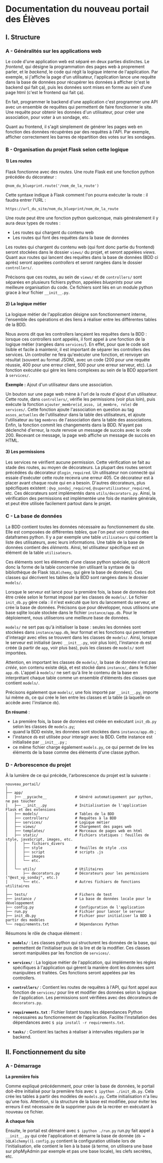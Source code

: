 # Documentation du nouveau portail des Élèves

## I. Structure

### A - Généralités sur les applications web

Le code d'une application web est séparé en deux parties distinctes. Le *frontend*, qui désigne la programmation des pages web à proprement parler, et le *backend*, le code qui régit la logique interne de l'application. Par exemple, si j'affiche la page d'un utilisateur, l'application lance une requête dans la base de données pour récupérer les données à afficher (c'est le backend qui fait ça), puis les données sont mises en forme au sein d'une page html (c'est le frontend qui fait ça).

En fait, programmer le backend d'une application c'est programmer une API avec un ensemble de requêtes qui permettent de faire fonctionner le site. Une requête pour obtenir les données d'un utilisateur, pour créer une association, pour voter à un sondage, etc.

Quant au frontend, il s'agit simplement de générer les pages web en fonction des données récupérées par des requêtes à l'API. Par exemple, afficher correctement les barres de répartition des votes sur les sondages.

### B - Organisation du projet Flask selon cette logique

#### 1) Les routes

Flask fonctionne avec des *routes*. Une route Flask est une fonction python précédée du décorateur :

`@nom_du_blueprint.route('/nom_de_la_route')`

Cette syntaxe indique à Flask comment l'on pourra exécuter la route : il faudra entrer l'URL :

`https://url_du_site/nom_du_blueprint/nom_de_la_route`

Une route peut être une fonction python quelconque, mais généralement il y aura deux types de routes :
- Les routes qui chargent du contenu web
- Les routes qui font des requêtes dans la base de données

Les routes qui chargent du contenu web (qui font donc partie du frontend) seront stockées dans le dossier `views/` du projet, et seront appelées *views*. Quant aux routes qui lancent des requêtes dans la base de données (BDD ci après) seront appelées *controllers* et seront rangées dans le dossier `controllers/`.

Précisons que ces routes, au sein de `views/` et de `controllers/` sont séparées en plusieurs fichiers python, appelées *blueprints* pour une meilleure organisation du code. Ce fichiers sont liés en un module python grace à leur fichier `__init__.py`. 

#### 2) La logique métier

La logique métier de l'application désigne son fonctionnement interne, l'ensemble des opérations et des liens à réaliser entre les différentes tables de la BDD. 

Nous avons dit que les controllers lançaient les requêtes dans la BDD : lorsque ces controllers sont appelés, il font appel à une fonction de la logique métier (rangées dans `services/`). En effet, pour que le code soit lisible et facile à maintenir, il est important de séparer les controllers des services. Un controller ne fera qu'exécuter une fonction, et renvoyer un résultat (souvent au format JSON), avec un code (200 pour une requête réussie, 400 pour une erreur client, 500 pour une erreur serveur, etc). La fonction exécutée qui gère les liens complexes au sein de la BDD appartient à `services/`. 

**Exemple :** Ajout d'un utilisateur dans une association.

Un bouton sur une page web mène à l'url de la route d'ajout d'un utilisateur. Cette route, dans `controllers/`, vérifie les permissions (voir plus loin), puis exécute la fonction `ajouter_membre(id_asso, id_membre, role)` de `services/`. Cette fonction ajoute l'association en question au tag `assos_actuelles` de l'utilisateur dans la table des utilisateurs, et ajoute l'utilisateur au tag `membres` de l'association dans la table des associations. Enfin, la fonction commit les changements dans la BDD. N'ayant pas déclenché d'erreur, la route renvoie un message de succès avec le code 200. Recevant ce message, la page web affiche un message de succès en HTML. 

#### 3) Les permissions 

Les services ne vérifient aucune permission. Cette vérification se fait au stade des routes, au moyen de décorateurs. La plupart des routes seront précédées du décorateur `@login_required`. Un utilisateur non connecté qui essaie d'exécuter cette route recevra une erreur 405. Ce décorateur est à placer avant chaque route qui en a besoin. D'autres décorateurs, plus spécifiques existent : `@vp_sondaj_required`, `@superutilisateur_required`, etc. Ces décorateurs sont implémentés dans `utils/decorators.py`. Ainsi, la vérification des permissions est implémentée une fois de manière générale, et peut être utilisée facilement partout dans le projet. 

### C - La base de données

La BDD contient toutes les données nécessaire au fonctionnement du site. Elle est composées de différentes *tables*, que l'on peut voir comme des dataframes python. Il y a par exemple une table `utilisateurs` qui contient la liste des utilisateurs, avec leurs informations. Une table de la base de données contient des *éléments*. Ainsi, tel utilisateur spécifique est un élément de la table `utilisateurs`. 

Ces éléments sont les éléments d'une classe python spéciale, qui décrit donc la forme de la table concernée (en utilisant la syntaxe de la bibliothèque de Flask `SQLAlchemy`, qui gère la base de données). Ces classes qui décrivent les tables de la BDD sont rangées dans le dossier `models/`. 

Lorsque le serveur est lancé pour la première fois, la base de données doit être créée selon le format imposé par les classes de `models/`. Le fichier `init_db.py` gère cela : il n'est exécuté que lors du lancement du serveur, et crée la base de données. Précisons que pour développer, nous utilisons une base sqlite locale stockée dans le fichier `instance/app.db`. Pour le déploiement, nous utiliserons une meilleure base de données. 

`models/` ne sert pas qu'à initialiser la base : seules les données sont stockées dans `instance/app.db`, leur format et les fonctions qui permettent d'interagir avec elles se trouvent dans les classes de `models/`. Ainsi, lorsque le serveur est initialisé (avec `__init__.py`, voir plus loin), l'instance `db` est créée (à partir de `app`, voir plus bas), puis les classes de `models/` sont importées. 

Attention, en important les classes de `models/`, la base de donnée n'est pas *créée*, son contenu existe déjà, et est stocké dans `instance/`, dans le fichier `app.db`. L'appel à `models/` ne sert qu'à lire le contenu de la base en interprétant chaque table comme un ensemble d'éléments des classes que contient `models/`. 

Précisons également que `models/`, une fois importé par `__init__.py`, importe lui même `db`, ce qui crée le lien entre les classes et la table (à laquelle on accède avec l'instance `db`). 

**En résumé** :
- La première fois, la base de données est créée en exécutant `init_db.py` selon les classes de `models.py`;
- quand la BDD existe, les données sont stockées dans `instance/app.db` ;
- l'instance `db` est utilisée pour interagir avec la BDD. Cette instance est initialisée par `__init__.py` ;
- ce même fichier charge également `models.py`, ce qui permet de lire les éléments de la base comme des éléments d'une classe python.


### D - Arborescence du projet

À la lumière de ce qui précède, l'arborescence du projet est la suivante : 

```
nouveau_portail/
│
├── app/
│   ├── __pycache__             # Généré automatiquement par python, ne pas toucher
│   ├── __init__.py             # Initialisation de l'application Flask et des extensions
│   ├── models/                 # Tables de la BDD
│   ├── controllers/            # Requêtes à la BDD
│   ├── services/               # Logique métier
│   ├── views/                  # Chargement des pages web
│   ├── templates/              # Morceaux de pages web en html
│   ├── static/                 # Fichiers statiques : feuilles de style, javaScript, images, etc. 
│   │   ├── fichiers_divers     
│   │   ├── style               # feuilles de style .css
│   │   ├── script              # scripts .js
│   │   ├── images                      
│   │   └── etc.
│   │  
│   └── utils/                  # Utilitaires
│       ├── decorators.py       # Décorateurs pour les permissions ("@est_vp_sondaj", etc.)
│       └── etc.                # Autres fichiers de fonctions utilitaires
│
├── tests/                      # Fichers de test
├── instance /                  # La base de données locale pour le développement
├── config.py                   # Configuration de l'application
├── run.py                      # Fichier pour lancer le serveur 
├── init_db.py                  # Fichier pour initialiser la BDD à partir des modèles
└── requirements.txt            # Dépendances Python
```

Résumons le rôle de chaque élément :

- **`models/`** :
 Les classes python qui structurent les données de la base, qui permettent de l'initialiser puis de la lire et de la modifier. Ces classes seront manipulées par les fonction de `services/`.

- **`services/`** : 
    La logique métier de l'application, qui implémente les règles spécifiques à l'application qui gèrent la manière dont les données sont manipulées et traitées. Ces fonctions seront appelées par les controllers. 

- **`controllers/`** : 
  Contient les routes de requêtes à l'API, qui font appel aux fonction de `services/` pour lire et modifier des données selon la logique de l'application. Les permissions sont vérifiées avec des décorateurs de `decorators.py`.

- **`requirements.txt`** :
  Fichier listant toutes les dépendances Python nécessaires au fonctionnement de l’application. Facilite l’installation des dépendances avec `$ pip install -r requirements.txt`.

- **`tasks/`** :
  Contient les taches à réaliser à intervalles réguliers par le backend.


## II. Fonctionnement du site

### A - Démarrage

**La première fois**

Comme expliqué précédemment, pour créer la base de données, le portail doit-être initialisé pour la première fois avec `$ ipython ./init_db.py`. Cela crée les tables à partir des modèles de `models.py`. Cette initialisation n'a lieu qu'une fois. Attention, si la structure de la base est modifiée, pour éviter les erreurs il est nécessaire de la supprimer puis de la recréer en exécutant à nouveau ce fichier. 

**À chaque fois**

Ensuite, le portail est démarré avec `$ ipython ./run.py`
run.py fait appel à `__init__.py` qui crée l'application et démarre la base de donnée (`db = SQLAlchemy()`).  `config.py` contient la configuration utilisée lors de l'initialisation, elle contient le lien à la base (à terme, on utilisera une base sur phpMyAdmin par exemple et pas une base locale), les clefs secrètes, etc. 





